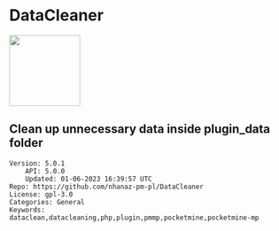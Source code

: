 # DataCleaner
<img src="https://raw.githubusercontent.com/nhanaz-pm-pl/DataCleaner/6f84936a542625340bf5828beb79fdf818137874/icon.png" width="128" height="128" />

## Clean up unnecessary data inside plugin_data folder
```properties
Version: 5.0.1
    API: 5.0.0
    Updated: 01-06-2023 16:39:57 UTC
Repo: https://github.com/nhanaz-pm-pl/DataCleaner
License: gpl-3.0
Categories: General
Keywords: dataclean,datacleaning,php,plugin,pmmp,pocketmine,pocketmine-mp
```